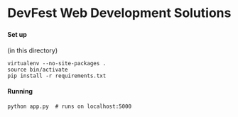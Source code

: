 DevFest Web Development Solutions
=================================

### 

#### Set up

(in this directory)

    virtualenv --no-site-packages .
    source bin/activate
    pip install -r requirements.txt

#### Running

    python app.py  # runs on localhost:5000
